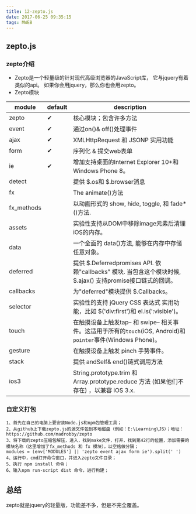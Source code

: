 ```yaml
---
title: 12-zepto.js
date: 2017-06-25 09:35:15
tags: MWEB
---
```


## zepto.js

### zepto介绍

- Zepto是一个轻量级的针对现代高级浏览器的JavaScript库， 它与jquery有着类似的api。 如果你会用jquery，那么你也会用zepto。
- Zepto模块

| module     | default | description                              |
| ---------- | ------- | ---------------------------------------- |
| zepto      | ✔       | 核心模块；包含许多方法                              |
| event      | ✔       | 通过on()& off()处理事件                        |
| ajax       | ✔       | XMLHttpRequest 和 JSONP 实用功能              |
| form       | ✔       | 序列化 & 提交web表单                            |
| ie         | ✔       | 增加支持桌面的Internet Explorer 10+和Windows Phone 8。 |
| detect     |         | 提供 $.os和 $.browser消息                     |
| fx         |         | The animate()方法                          |
| fx_methods |         | 以动画形式的 show, hide, toggle, 和 fade*()方法.  |
| assets     |         | 实验性支持从DOM中移除image元素后清理iOS的内存。            |
| data       |         | 一个全面的 data()方法, 能够在内存中存储任意对象。            |
| deferred   |         | 提供 $.Deferredpromises API. 依赖"callbacks" 模块. 当包含这个模块时候, $.ajax() 支持promise接口链式的回调。 |
| callbacks  |         | 为"deferred"模块提供 $.Callbacks。             |
| selector   |         | 实验性的支持 jQuery CSS 表达式 实用功能，比如 $('div:first')和 el.is(':visible')。 |
| touch      |         | 在触摸设备上触发tap– 和 swipe– 相关事件。这适用于所有的`touch`(iOS, Android)和`pointer`事件(Windows Phone)。 |
| gesture    |         | 在触摸设备上触发 pinch 手势事件。                     |
| stack      |         | 提供 andSelf& end()链式调用方法                  |
| ios3       |         | String.prototype.trim 和 Array.prototype.reduce 方法 (如果他们不存在) ，以兼容 iOS 3.x. |

### 自定义打包

```text
1、首先在自己的电脑上要安装Node.js和npm包管理工具；
2、从github上下载zepto.js的源文件包到本地磁盘（例如：E:\Learning\JS）；地址：https://github.com/madrobby/zepto
3、将下载的zepto压缩包解压，进入，找到make文件，打开，找到第42行的位置，添加需要的模块名称（这里增加了fx_methods 和 fx 模块），以空格做分隔；  
modules = (env['MODULES'] || 'zepto event ajax form ie').split(' ')
4、运行中，cmd打开命令窗口，并进入zepto文件目录；
5、执行 npm install 命令；
6、输入npm run-script dist 命令，进行构建；
```
## 总结

zepto就是jquery的轻量版，功能差不多，但是不完全覆盖。